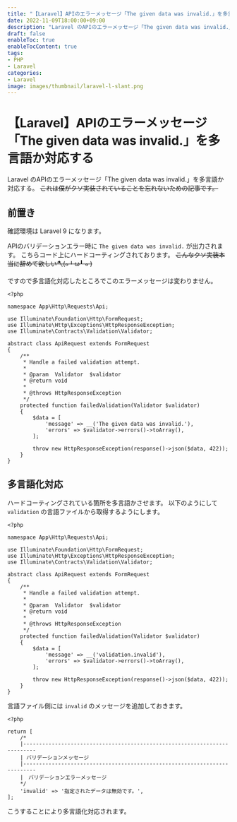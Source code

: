 ```yaml
---
title: "【Laravel】APIのエラーメッセージ「The given data was invalid.」を多言語か対応する"
date: 2022-11-09T18:00:00+09:00
description: "Laravel のAPIのエラーメッセージ「The given data was invalid.」を多言語か対応する。"
draft: false
enableToc: true
enableTocContent: true
tags: 
- PHP
- Laravel
categories: 
- Laravel
image: images/thumbnail/laravel-l-slant.png
---
```


# 【Laravel】APIのエラーメッセージ「The given data was invalid.」を多言語か対応する
Laravel のAPIのエラーメッセージ「The given data was invalid.」を多言語か対応する。
~~これは僕がクソ実装されていることを忘れないための記事です。~~

## 前置き
確認環境は Laravel 9 になります。

APIのバリデーションエラー時に `The given data was invalid.` が出力されます。
こちらコード上にハードコーティングされております。
~~こんなクソ実装本当に辞めて欲しい🪓(๑╹ω╹ ๑ )~~

ですので多言語化対応したところでこのエラーメッセージは変わりません。
```php:app/Http/Requests/API/ApiRequest.php {linenos=table,hl_lines=[22]}
<?php

namespace App\Http\Requests\Api;

use Illuminate\Foundation\Http\FormRequest;
use Illuminate\Http\Exceptions\HttpResponseException;
use Illuminate\Contracts\Validation\Validator;

abstract class ApiRequest extends FormRequest
{
    /**
     * Handle a failed validation attempt.
     *
     * @param  Validator  $validator
     * @return void
     *
     * @throws HttpResponseException
     */
    protected function failedValidation(Validator $validator)
    {
        $data = [
            'message' => __('The given data was invalid.'),
            'errors' => $validator->errors()->toArray(),
        ];

        throw new HttpResponseException(response()->json($data, 422));
    }
}
```

## 多言語化対応
ハードコーティングされている箇所を多言語かさせます。
以下のようにして `validation` の言語ファイルから取得するようにします。
```php:app/Http/Requests/API/ApiRequest.php {linenos=table,hl_lines=[22]}
<?php

namespace App\Http\Requests\Api;

use Illuminate\Foundation\Http\FormRequest;
use Illuminate\Http\Exceptions\HttpResponseException;
use Illuminate\Contracts\Validation\Validator;

abstract class ApiRequest extends FormRequest
{
    /**
     * Handle a failed validation attempt.
     *
     * @param  Validator  $validator
     * @return void
     *
     * @throws HttpResponseException
     */
    protected function failedValidation(Validator $validator)
    {
        $data = [
            'message' => __('validation.invalid'),
            'errors' => $validator->errors()->toArray(),
        ];

        throw new HttpResponseException(response()->json($data, 422));
    }
}
```

言語ファイル側には `invalid` のメッセージを追加しておきます。
```php:lang/ja/validation.php {linenos=table,hl_lines=[10]}
<?php

return [
    /*
    |--------------------------------------------------------------------------
    | バリデーションメッセージ
    |--------------------------------------------------------------------------
    |　バリデーションエラーメッセージ
    */
    'invalid' => '指定されたデータは無効です。',
];
```

こうすることにより多言語化対応されます。
